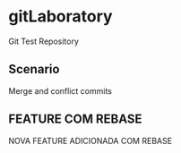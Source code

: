 # gitLaboratory
Git Test Repository

## Scenario

Merge and conflict commits

## FEATURE COM REBASE
NOVA FEATURE ADICIONADA COM REBASE